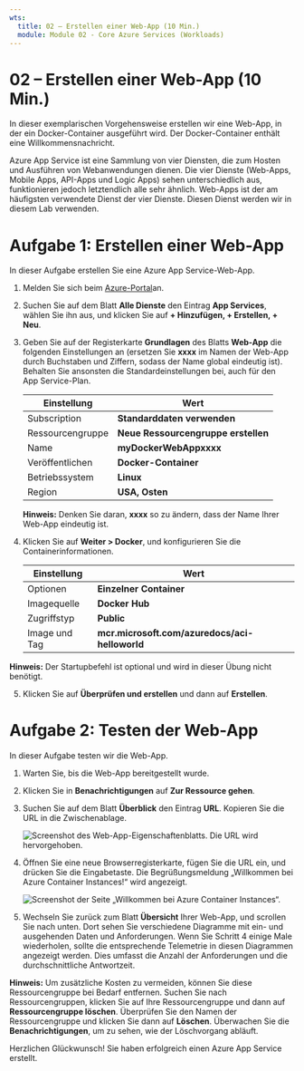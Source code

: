 ```yaml
---
wts:
  title: 02 – Erstellen einer Web-App (10 Min.)
  module: Module 02 - Core Azure Services (Workloads)
---
```

# <a name="02---create-a-web-app-10-min"></a>02 – Erstellen einer Web-App (10 Min.)

In dieser exemplarischen Vorgehensweise erstellen wir eine Web-App, in der ein Docker-Container ausgeführt wird. Der Docker-Container enthält eine Willkommensnachricht. 

Azure App Service ist eine Sammlung von vier Diensten, die zum Hosten und Ausführen von Webanwendungen dienen. Die vier Dienste (Web-Apps, Mobile Apps, API-Apps und Logic Apps) sehen unterschiedlich aus, funktionieren jedoch letztendlich alle sehr ähnlich. Web-Apps ist der am häufigsten verwendete Dienst der vier Dienste. Diesen Dienst werden wir in diesem Lab verwenden.

# <a name="task-1-create-a-web-app"></a>Aufgabe 1: Erstellen einer Web-App 

In dieser Aufgabe erstellen Sie eine Azure App Service-Web-App. 

1. Melden Sie sich beim [Azure-Portal](http://portal.azure.com/)an. 

2. Suchen Sie auf dem Blatt **Alle Dienste** den Eintrag **App Services**, wählen Sie ihn aus, und klicken Sie auf **+ Hinzufügen, + Erstellen, + Neu**.

3. Geben Sie auf der Registerkarte **Grundlagen** des Blatts **Web-App** die folgenden Einstellungen an (ersetzen Sie **xxxx** im Namen der Web-App durch Buchstaben und Ziffern, sodass der Name global eindeutig ist). Behalten Sie ansonsten die Standardeinstellungen bei, auch für den App Service-Plan. 

    | Einstellung | Wert |
    | -- | -- |
    | Subscription | **Standarddaten verwenden** |
    | Ressourcengruppe | **Neue Ressourcengruppe erstellen**|
    | Name | **myDockerWebAppxxxx** |
    | Veröffentlichen | **Docker-Container** |
    | Betriebssystem | **Linux** |
    | Region | **USA, Osten** |
    
    **Hinweis:** Denken Sie daran, **xxxx** so zu ändern, dass der Name Ihrer Web-App eindeutig ist.

4. Klicken Sie auf **Weiter > Docker**, und konfigurieren Sie die Containerinformationen.  

    | Einstellung | Wert |
    | -- | -- |
    | Optionen | **Einzelner Container** |
    | Imagequelle | **Docker Hub** |
    | Zugriffstyp | **Public** |
    | Image und Tag | **mcr.microsoft.com/azuredocs/aci-helloworld** |
    
 **Hinweis:** Der Startupbefehl ist optional und wird in dieser Übung nicht benötigt.

5. Klicken Sie auf **Überprüfen und erstellen** und dann auf **Erstellen**. 

# <a name="task-2-test-the-web-app"></a>Aufgabe 2: Testen der Web-App

In dieser Aufgabe testen wir die Web-App.

1. Warten Sie, bis die Web-App bereitgestellt wurde.

2. Klicken Sie in **Benachrichtigungen** auf **Zur Ressource gehen**. 

3. Suchen Sie auf dem Blatt **Überblick** den Eintrag **URL**. Kopieren Sie die URL in die Zwischenablage.

    ![Screenshot des Web-App-Eigenschaftenblatts. Die URL wird hervorgehoben.](../images/0801.png)

4. Öffnen Sie eine neue Browserregisterkarte, fügen Sie die URL ein, und drücken Sie die Eingabetaste. Die Begrüßungsmeldung „Willkommen bei Azure Container Instances!“ wird angezeigt.

    ![Screenshot der Seite „Willkommen bei Azure Container Instances“.](../images/0802.png)

5. Wechseln Sie zurück zum Blatt **Übersicht** Ihrer Web-App, und scrollen Sie nach unten. Dort sehen Sie verschiedene Diagramme mit ein- und ausgehenden Daten und Anforderungen. Wenn Sie Schritt 4 einige Male wiederholen, sollte die entsprechende Telemetrie in diesen Diagrammen angezeigt werden. Dies umfasst die Anzahl der Anforderungen und die durchschnittliche Antwortzeit. 

**Hinweis:** Um zusätzliche Kosten zu vermeiden, können Sie diese Ressourcengruppe bei Bedarf entfernen. Suchen Sie nach Ressourcengruppen, klicken Sie auf Ihre Ressourcengruppe und dann auf **Ressourcengruppe löschen**. Überprüfen Sie den Namen der Ressourcengruppe und klicken Sie dann auf **Löschen**. Überwachen Sie die **Benachrichtigungen**, um zu sehen, wie der Löschvorgang abläuft.

Herzlichen Glückwunsch! Sie haben erfolgreich einen Azure App Service erstellt.
